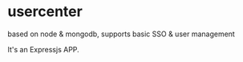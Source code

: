 usercenter
==========

based on node &amp; mongodb, supports basic SSO &amp; user management

It's an Expressjs APP.
